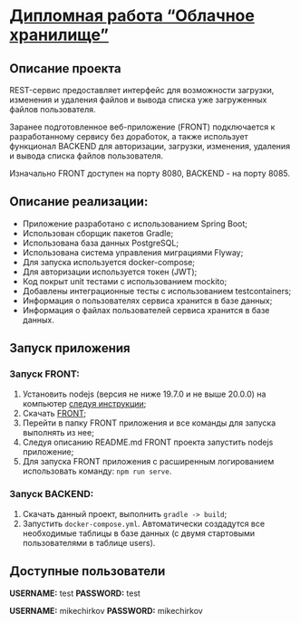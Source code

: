 # [Дипломная работа “Облачное хранилище”](https://github.com/netology-code/jd-homeworks/blob/master/diploma/cloudservice.md)

## Описание проекта

REST-сервис предоставляет интерфейс для возможности загрузки, изменения и удаления файлов и вывода списка уже загруженных файлов пользователя.

Заранее подготовленное веб-приложение (FRONT) подключается к разработанному сервису без доработок,
а также использует функционал BACKEND для авторизации, загрузки, изменения, удаления и вывода списка файлов пользователя.

Изначально FRONT доступен на порту 8080, BACKEND - на порту 8085.

## Описание реализации:

- Приложение разработано с использованием Spring Boot;
- Использован сборщик пакетов Gradle;
- Использована база данных PostgreSQL;
- Использована система управления миграциями Flyway;
- Для запуска используется docker-compose;
- Для авторизации используется токен (JWT);
- Код покрыт unit тестами с использованием mockito;
- Добавлены интеграционные тесты с использованием testcontainers;
- Информация о пользователях сервиса хранится в базе данных;
- Информация о файлах пользователей сервиса хранится в базе данных.
## Запуск приложения

### Запуск FRONT:

1. Установить nodejs (версия не ниже 19.7.0 и не выше 20.0.0) на компьютер [следуя инструкции](https://nodejs.org/ru/download/);
2. Скачать [FRONT](https://github.com/MikeChirkov/cloud-storage-front);
3. Перейти в папку FRONT приложения и все команды для запуска выполнять из нее;
4. Следуя описанию README.md FRONT проекта запустить nodejs приложение;
5. Для запуска FRONT приложения с расширенным логированием использовать команду: `npm run serve`.

### Запуск BACKEND:

1. Скачать данный проект, выполнить `gradle -> build`;
2. Запустить `docker-compose.yml`.
   Автоматически создадутся все необходимые таблицы в базе данных  (с двумя стартовыми пользователями в таблице users).

## Доступные пользователи

**USERNAME:** test **PASSWORD:** test

**USERNAME:** mikechirkov **PASSWORD:** mikechirkov